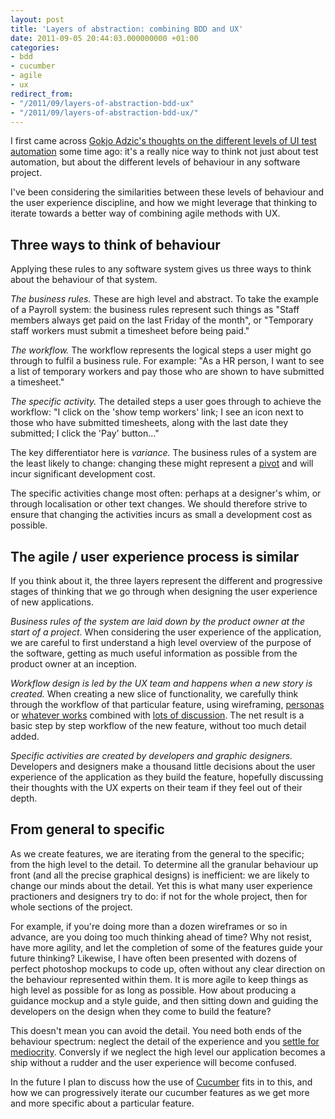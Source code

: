 ```yaml
---
layout: post
title: 'Layers of abstraction: combining BDD and UX'
date: 2011-09-05 20:44:03.000000000 +01:00
categories:
- bdd
- cucumber
- agile
- ux
redirect_from:
- "/2011/09/layers-of-abstraction-bdd-ux"
- "/2011/09/layers-of-abstraction-bdd-ux/"
---
```

I first came across [Gokjo Adzic's thoughts on the different levels of UI test automation](http://gojko.net/2010/04/13/how-to-implement-ui-testing-without-shooting-yourself-in-the-foot-2/) some time ago: it's a really nice way to think not just about test automation, but about the different levels of behaviour in any software project.

I've been considering the similarities between these levels of behaviour and the user experience discipline, and how we might leverage that thinking to iterate towards a better way of combining agile methods with UX.

## Three ways to think of behaviour

Applying these rules to any software system gives us three ways to think about the behaviour of that system.

*The business rules.* These are high level and abstract. To take the example of a Payroll system: the business rules represent such things as "Staff members always get paid on the last Friday of the month", or "Temporary staff workers must submit a timesheet before being paid."

*The workflow.* The workflow represents the logical steps a user might go through to fulfil a business rule. For example: "As a HR person, I want to see a list of temporary workers and pay those who are shown to have submitted a timesheet."

*The specific activity.* The detailed steps a user goes through to achieve the workflow: "I click on the 'show temp workers' link; I see an icon next to those who have submitted timesheets, along with the last date they submitted; I click the 'Pay' button..."

The key differentiator here is *variance.* The business rules of a system are the least likely to change: changing these might represent a [pivot](http://venturebeat.com/2010/04/14/business-plan-not-working-time-to-pivot/) and will incur significant development cost.

The specific activities change most often: perhaps at a designer's whim, or through localisation or other text changes. We should therefore strive to ensure that changing the activities incurs as small a development cost as possible.

## The agile / user experience process is similar

If you think about it, the three layers represent the different and progressive stages of thinking that we go through when designing the user experience of new applications.

*Business rules of the system are laid down by the product owner at the start of a project.* When considering the user experience of the application, we are careful to first understand a high level overview of the purpose of the software, getting as much useful information as possible from the product owner at an inception.

*Workflow design is led by the UX team and happens when a new story is created.* When creating a new slice of functionality, we carefully think through the workflow of that particular feature, using wireframing, [personas](/2011/04/cucumbers-with-personality) or [whatever works](/2010/02/the-story-card-is-not-the-story) combined with [lots of discussion](/2010/02/the-story-card-is-not-the-story). The net result is a basic step by step workflow of the new feature, without too much detail added.

*Specific activities are created by developers and graphic designers.* Developers and designers make a thousand little decisions about the user experience of the application as they build the feature, hopefully discussing their thoughts with the UX experts on their team if they feel out of their depth.

## From general to specific

As we create features, we are iterating from the general to the specific; from the high level to the detail. To determine all the granular behaviour up front (and all the precise graphical designs) is inefficient: we are likely to change our minds about the detail. Yet this is what many user experience practioners and designers try to do: if not for the whole project, then for whole sections of the project.

For example, if you're doing more than a dozen wireframes or so in advance, are you doing too much thinking ahead of time? Why not resist, have more agility, and let the completion of some of the features guide your future thinking? Likewise, I have often been presented with dozens of perfect photoshop mockups to code up, often without any clear direction on the behaviour represented within them. It is more agile to keep things as high level as possible for as long as possible. How about producing a guidance mockup and a style guide, and then sitting down and guiding the developers on the design when they come to build the feature?

This doesn't mean you can avoid the detail. You need both ends of the behaviour spectrum: neglect the detail of the experience and you [settle for mediocrity](/2010/05/ux-is-everything). Conversly if we neglect the high level our application becomes a ship without a rudder and the user experience will become confused.

In the future I plan to discuss how the use of [Cucumber](http://cukes.info) fits in to this, and how we can progressively iterate our cucumber features as we get more and more specific about a particular feature.
